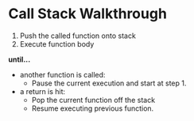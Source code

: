 # Call Stack Walkthrough

1. Push the called function onto stack
2. Execute function body

**until...**

- another function is called:
  - Pause the current execution and start at step 1.
- a return is hit:
  - Pop the current function off the stack
  - Resume executing previous function. 
